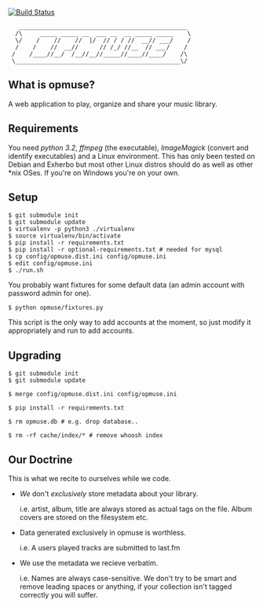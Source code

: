 [![Build Status](https://secure.travis-ci.org/opmuse/opmuse.png?branch=master)](http://travis-ci.org/inty/opmuse)

       ________________________________________________
      /\     _____ _____ __  ___ __  __ _____ _____    \
      \/    /    //    //  |/  // / / //  __// ___/    /
      /    /    //  __//      // /_/ //__  // ___/    /
     /    /____//__/  /__//__//_____//____//____/    /\
     \_______________________________________________\/

What is opmuse?
---------------

A web application to play, organize and share your music library.

Requirements
------------

You need *python 3.2*, *ffmpeg* (the executable), *ImageMagick* (convert and
identify executables) and a Linux environment. This has only been tested on
Debian and Exherbo but most other Linux distros should do as well as other \*nix
OSes. If you're on Windows you're on your own.

Setup
-----

    $ git submodule init
    $ git submodule update
    $ virtualenv -p python3 ./virtualenv
    $ source virtualenv/bin/activate
    $ pip install -r requirements.txt
    $ pip install -r optional-requirements.txt # needed for mysql
    $ cp config/opmuse.dist.ini config/opmuse.ini
    $ edit config/opmuse.ini
    $ ./run.sh

You probably want fixtures for some default data (an admin account with password
admin for one).

    $ python opmuse/fixtures.py

This script is the only way to add accounts at the moment, so just modify it
appropriately and run to add accounts.

Upgrading
---------

    $ git submodule init
    $ git submodule update

    $ merge config/opmuse.dist.ini config/opmuse.ini

    $ pip install -r requirements.txt

    $ rm opmuse.db # e.g. drop database..

    $ rm -rf cache/index/* # remove whoosh index

Our Doctrine
------------

This is what we recite to ourselves while we code.

  - *We* don't *exclusively* store metadata about your library.

    i.e. artist, album, title are always stored as actual tags on the file. Album covers are stored on the filesystem etc.

  - Data generated exclusively in opmuse is worthless.

    i.e. A users played tracks are submitted to last.fm

  - We use the metadata we recieve verbatim.

    i.e. Names are always case-sensitive. We don't try to be smart and remove leading spaces or anything, if your collection isn't tagged correctly you will suffer.

